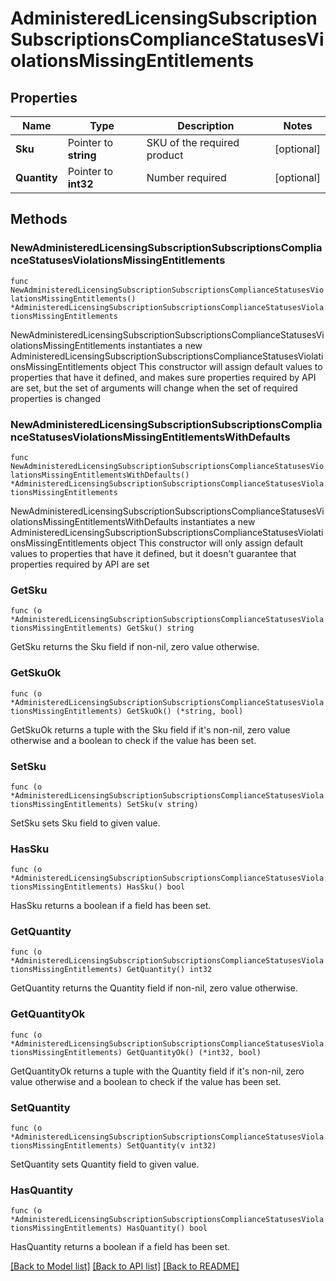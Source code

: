 # AdministeredLicensingSubscriptionSubscriptionsComplianceStatusesViolationsMissingEntitlements

## Properties

Name | Type | Description | Notes
------------ | ------------- | ------------- | -------------
**Sku** | Pointer to **string** | SKU of the required product | [optional] 
**Quantity** | Pointer to **int32** | Number required | [optional] 

## Methods

### NewAdministeredLicensingSubscriptionSubscriptionsComplianceStatusesViolationsMissingEntitlements

`func NewAdministeredLicensingSubscriptionSubscriptionsComplianceStatusesViolationsMissingEntitlements() *AdministeredLicensingSubscriptionSubscriptionsComplianceStatusesViolationsMissingEntitlements`

NewAdministeredLicensingSubscriptionSubscriptionsComplianceStatusesViolationsMissingEntitlements instantiates a new AdministeredLicensingSubscriptionSubscriptionsComplianceStatusesViolationsMissingEntitlements object
This constructor will assign default values to properties that have it defined,
and makes sure properties required by API are set, but the set of arguments
will change when the set of required properties is changed

### NewAdministeredLicensingSubscriptionSubscriptionsComplianceStatusesViolationsMissingEntitlementsWithDefaults

`func NewAdministeredLicensingSubscriptionSubscriptionsComplianceStatusesViolationsMissingEntitlementsWithDefaults() *AdministeredLicensingSubscriptionSubscriptionsComplianceStatusesViolationsMissingEntitlements`

NewAdministeredLicensingSubscriptionSubscriptionsComplianceStatusesViolationsMissingEntitlementsWithDefaults instantiates a new AdministeredLicensingSubscriptionSubscriptionsComplianceStatusesViolationsMissingEntitlements object
This constructor will only assign default values to properties that have it defined,
but it doesn't guarantee that properties required by API are set

### GetSku

`func (o *AdministeredLicensingSubscriptionSubscriptionsComplianceStatusesViolationsMissingEntitlements) GetSku() string`

GetSku returns the Sku field if non-nil, zero value otherwise.

### GetSkuOk

`func (o *AdministeredLicensingSubscriptionSubscriptionsComplianceStatusesViolationsMissingEntitlements) GetSkuOk() (*string, bool)`

GetSkuOk returns a tuple with the Sku field if it's non-nil, zero value otherwise
and a boolean to check if the value has been set.

### SetSku

`func (o *AdministeredLicensingSubscriptionSubscriptionsComplianceStatusesViolationsMissingEntitlements) SetSku(v string)`

SetSku sets Sku field to given value.

### HasSku

`func (o *AdministeredLicensingSubscriptionSubscriptionsComplianceStatusesViolationsMissingEntitlements) HasSku() bool`

HasSku returns a boolean if a field has been set.

### GetQuantity

`func (o *AdministeredLicensingSubscriptionSubscriptionsComplianceStatusesViolationsMissingEntitlements) GetQuantity() int32`

GetQuantity returns the Quantity field if non-nil, zero value otherwise.

### GetQuantityOk

`func (o *AdministeredLicensingSubscriptionSubscriptionsComplianceStatusesViolationsMissingEntitlements) GetQuantityOk() (*int32, bool)`

GetQuantityOk returns a tuple with the Quantity field if it's non-nil, zero value otherwise
and a boolean to check if the value has been set.

### SetQuantity

`func (o *AdministeredLicensingSubscriptionSubscriptionsComplianceStatusesViolationsMissingEntitlements) SetQuantity(v int32)`

SetQuantity sets Quantity field to given value.

### HasQuantity

`func (o *AdministeredLicensingSubscriptionSubscriptionsComplianceStatusesViolationsMissingEntitlements) HasQuantity() bool`

HasQuantity returns a boolean if a field has been set.


[[Back to Model list]](../README.md#documentation-for-models) [[Back to API list]](../README.md#documentation-for-api-endpoints) [[Back to README]](../README.md)


